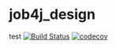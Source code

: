 # job4j_design
test
[![Build Status](https://www.travis-ci.com/stGOST/job4j_design.svg?branch=main)](https://www.travis-ci.com/stGOST/job4j_design)
[![codecov](https://codecov.io/gh/stGOST/job4j_design/branch/master/graph/badge.svg)](https://codecov.io/gh/stGOST/job4j_design)
